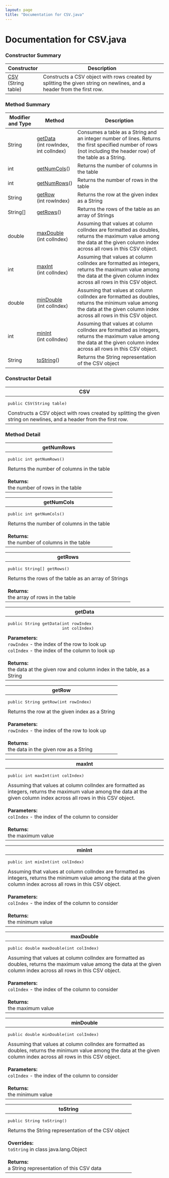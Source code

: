 ```yaml
---
layout: page
title: "Documentation for CSV.java"
---
```

# Documentation for CSV.java

### Constructor Summary
<table class="table table-striped">
<thead>
  <tr>
    <th>Constructor</th><th>Description</th>
  </tr>
</thead>
<tr>
<td class="monospace"><a href="#constr">CSV</a><br>(String table)</td><td>Constructs a CSV object with rows created by splitting the given string on newlines, and a header from the first row.</td>
</tr>
</table>

### Method Summary
<table class="table table-striped">
<thead>
  <tr>
    <th>Modifier and Type</th><th>Method</th><th>Description</th>
  </tr>
</thead>
<tr>
<td class="monospace">String</td><td class="monospace"><a href="#getData">getData</a><br>(int rowIndex,<br>int colIndex)</td><td>Consumes a table as a String and an integer number of lines. Returns the first specified number of rows (not including the header row) of the table as a String.</td>
</tr>
<tr>
<td class="monospace">int</td><td class="monospace"><a href="#getNumCols">getNumCols</a>()</td><td>Returns the number of columns in the table</td>
</tr>
<tr>
<td class="monospace">int</td><td class="monospace"><a href="#getNumRows">getNumRows</a>()</td><td>Returns the number of rows in the table</td>
</tr>
<tr>
<td class="monospace">String</td><td class="monospace"><a href="#getRow">getRow</a><br>(int rowIndex)</td><td>Returns the row at the given index as a String</td>
</tr>
<tr>
<td class="monospace">String[]</td><td class="monospace"><a href="#getRows">getRows</a>()</td><td>Returns the rows of the table as an array of Strings</td>
</tr>
<tr>
<td class="monospace">double</td><td class="monospace"><a href="#maxDouble">maxDouble</a><br>(int colIndex)</td><td>Assuming that values at column colIndex are formatted as doubles, returns the maximum value among the data at the given column index across all rows in this CSV object.</td>
</tr>
<tr>
<td class="monospace">int</td><td class="monospace"><a href="#maxInt">maxInt</a><br>(int colIndex)</td><td>Assuming that values at column colIndex are formatted as integers, returns the maximum value among the data at the given column index across all rows in this CSV object.</td>
</tr>
<tr>
<td class="monospace">double</td><td class="monospace"><a href="#minDouble">minDouble</a><br>(int colIndex)</td><td>Assuming that values at column colIndex are formatted as doubles, returns the minimum value among the data at the given column index across all rows in this CSV object.</td>
</tr>
<tr>
<td class="monospace">int</td><td class="monospace"><a href="#minInt">minInt</a><br>(int colIndex)</td><td>Assuming that values at column colIndex are formatted as integers, returns the maximum value among the data at the given column index across all rows in this CSV object.</td>
</tr>
<tr>
<td class="monospace">String</td><td class="monospace"><a href="#toString">toString</a>()</td><td>Returns the String representation of the CSV object</td>
</tr>
</table>


### Constructor Detail

<a id="constr"></a>
<table class="table table-striped">
<thead>
  <tr>
    <th>CSV</th>
  </tr>
</thead>
<tr>
  <td><pre>public CSV(String table)</pre>Constructs a CSV object with rows created by splitting the given string on newlines, and a header from the first row.</td>
</tr>
</table>

### Method Detail

<a id="getNumRows"></a>
<table class="table table-striped">
<thead>
  <tr>
    <th>getNumRows</th>
  </tr>
</thead>
<tr>
  <td><pre>public int getNumRows()</pre>Returns the number of columns in the table<br><br><b>Returns:</b><br>the number of rows in the table</td>
</tr>
</table>

<a id="getNumCols"></a>
<table class="table table-striped">
<thead>
  <tr>
    <th>getNumCols</th>
  </tr>
</thead>
<tr>
  <td><pre>public int getNumCols()</pre>Returns the number of columns in the table<br><br><b>Returns:</b><br>the number of columns in the table</td>
</tr>
</table>

<a id="getRows"></a>
<table class="table table-striped">
<thead>
  <tr>
    <th>getRows</th>
  </tr>
</thead>
<tr>
  <td><pre>public String[] getRows()</pre>Returns the rows of the table as an array of Strings<br><br><b>Returns:</b><br>the array of rows in the table</td>
</tr>
</table>

<a id="getData"></a>
<table class="table table-striped">
<thead>
  <tr>
    <th>getData</th>
  </tr>
</thead>
<tr>
  <td><pre>public String getData(int rowIndex<br>                      int colIndex)</pre><b>Parameters:</b><br><code>rowIndex</code> - the index of the row to look up<br><code>colIndex</code> - the index of the column to look up<br><br><b>Returns:</b><br>the data at the given row and column index in the table, as a String</td>
</tr>
</table>

<a id="getRow"></a>
<table class="table table-striped">
<thead>
  <tr>
    <th>getRow</th>
  </tr>
</thead>
<tr>
  <td><pre>public String getRow(int rowIndex)</pre>Returns the row at the given index as a String<br><br><b>Parameters:</b><br><code>rowIndex</code> - the index of the row to look up<br><br><b>Returns:</b><br>the data in the given row as a String</td>
</tr>
</table>

<a id="maxInt"></a>
<table class="table table-striped">
<thead>
  <tr>
    <th>maxInt</th>
  </tr>
</thead>
<tr>
  <td><pre>public int maxInt(int colIndex)</pre>Assuming that values at column colIndex are formatted as integers, returns the maximum value among the data at the given column index across all rows in this CSV object.<br><br><b>Parameters:</b><br><code>colIndex</code> - the index of the column to consider<br><br><b>Returns:</b><br>the maximum value</td>
</tr>
</table>

<a id="minInt"></a>
<table class="table table-striped">
<thead>
  <tr>
    <th>minInt</th>
  </tr>
</thead>
<tr>
  <td><pre>public int minInt(int colIndex)</pre>Assuming that values at column colIndex are formatted as integers, returns the minimum value among the data at the given column index across all rows in this CSV object.<br><br><b>Parameters:</b><br><code>colIndex</code> - the index of the column to consider<br><br><b>Returns:</b><br>the minimum value</td>
</tr>
</table>

<a id="maxDouble"></a>
<table class="table table-striped">
<thead>
  <tr>
    <th>maxDouble</th>
  </tr>
</thead>
<tr>
  <td><pre>public double maxDouble(int colIndex)</pre>Assuming that values at column colIndex are formatted as doubles, returns the maximum value among the data at the given column index across all rows in this CSV object.<br><br><b>Parameters:</b><br><code>colIndex</code> - the index of the column to consider<br><br><b>Returns:</b><br>the maximum value</td>
</tr>
</table>

<a id="minDouble"></a>
<table class="table table-striped">
<thead>
  <tr>
    <th>minDouble</th>
  </tr>
</thead>
<tr>
  <td><pre>public double minDouble(int colIndex)</pre>Assuming that values at column colIndex are formatted as doubles, returns the minimum value among the data at the given column index across all rows in this CSV object.<br><br><b>Parameters:</b><br><code>colIndex</code> - the index of the column to consider<br><br><b>Returns:</b><br>the minimum value</td>
</tr>
</table>

<a id="toString"></a>
<table class="table table-striped">
<thead>
  <tr>
    <th>toString</th>
  </tr>
</thead>
<tr>
  <td><pre>public String toString()</pre>Returns the String representation of the CSV object<br><br><b>Overrides:</b><br><code>toString</code> in class java.lang.Object<br><br><b>Returns:</b><br>a String representation of this CSV data</td>
</tr>
</table>